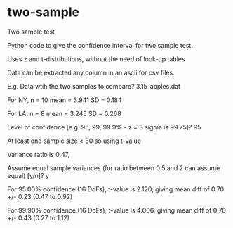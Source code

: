 # two-sample
Two sample test 

Python code to give the confidence interval for two sample test.

Uses z and t-distributions, without the need of look-up tables

Data can be extracted any column in an ascii for csv files.

E.g. Data wtih the two samples to compare? 3.15_apples.dat

For NY, n = 10 mean = 3.941 SD = 0.184

For LA, n = 8 mean = 3.245 SD = 0.268

Level of confidence [e.g. 95, 99, 99.9% - z = 3 sigma is 99.75]? 95

At least one sample size < 30 so using t-value

Variance ratio is 0.47,

Assume equal sample variances (for ratio between 0.5 and 2 can assume equal) [y/n]? y

For 95.00% confidence (16 DoFs), t-value is 2.120, giving mean diff of 0.70 +/- 0.23 (0.47 to 0.92)

For 99.90% confidence (16 DoFs), t-value is 4.006, giving mean diff of 0.70 +/- 0.43 (0.27 to 1.12)




